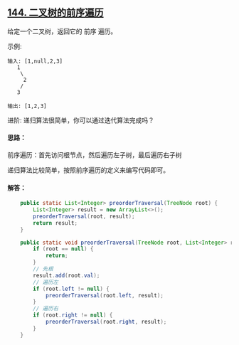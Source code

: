 ## [144. 二叉树的前序遍历](https://leetcode-cn.com/problems/binary-tree-preorder-traversal/)
给定一个二叉树，返回它的 前序 遍历。

 示例:
```
输入: [1,null,2,3]  
   1
    \
     2
    /
   3 

输出: [1,2,3]
```
进阶: 递归算法很简单，你可以通过迭代算法完成吗？

#### 思路：
前序遍历：首先访问根节点，然后遍历左子树，最后遍历右子树

递归算法比较简单，按照前序遍历的定义来编写代码即可。

#### 解答：
```Java
    public static List<Integer> preorderTraversal(TreeNode root) {
        List<Integer> result = new ArrayList<>();
        preorderTraversal(root, result);
        return result;
    }

    public static void preorderTraversal(TreeNode root, List<Integer> result) {
        if (root == null) {
            return;
        }
        // 先根
        result.add(root.val);
        // 遍历左
        if (root.left != null) {
            preorderTraversal(root.left, result);
        }
        // 遍历右
        if (root.right != null) {
            preorderTraversal(root.right, result);
        }
    }
```